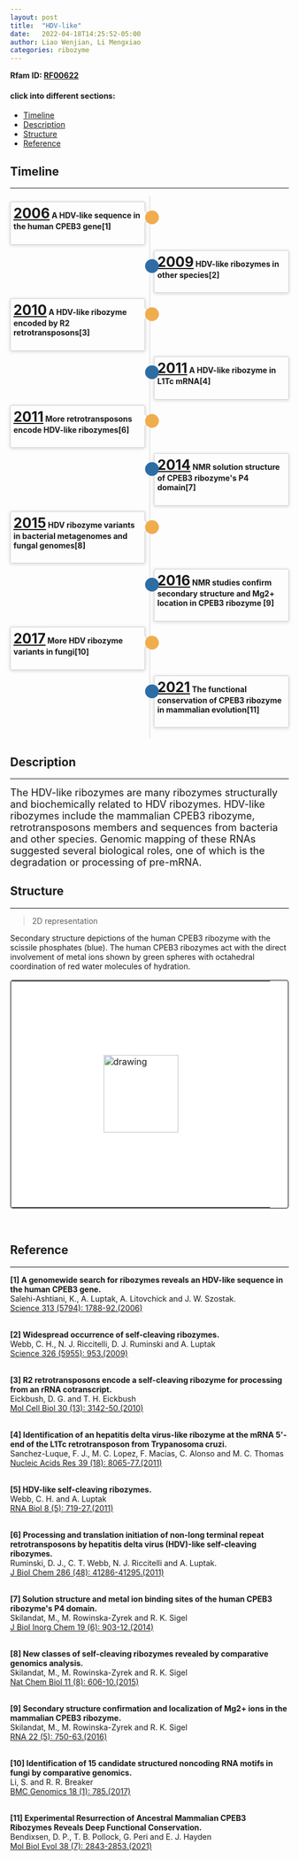 ```yaml
---
layout: post
title:  "HDV-like"
date:   2022-04-18T14:25:52-05:00
author: Liao Wenjian, Li Mengxiao
categories: ribozyme
---
```

**Rfam ID: [RF00622](https://rfam.xfam.org/family/RF00622)** <br>


#### click into different sections:

- [Timeline](#timeline)
- [Description](#description)
- [Structure](#structure)
- [Reference](#reference)


## Timeline

***
<html lang="zh-cn">
<head>
  <meta charset="utf-8">
  <meta name="viewport" content="width=device-width, initial-scale=1">
  <meta http-equiv="X-UA-Compatible" content="IE=edge">
  <title></title>

</head>
<style>
   table {
        border: 2px solid #f8f8ff;
        border: 2px solid #767676;
		    border: 2px solid #767676;
		    border-radius: 5px;
		    background-color: #fff;
        }
.timeline {
  list-style: none;
  padding: 10px 0 10px;
  position: relative;
}
.timeline:before {
  top: 0;
  bottom: 0;
  position: absolute;
  content: " ";
  width: 3px;
  background-color: #eeeeee;
  left: 50%;
  margin-left: -1.5px;
}
.timeline > li {
  margin-bottom: 10px;
  position: relative;
}
.timeline > li:before,
.timeline > li:after {
  content: " ";
  display: table;
}
.timeline > li:after {
  clear: both;
}
.timeline > li:before,
.timeline > li:after {
  content: " ";
  display: table;
}
.timeline > li:after {
  clear: both;
}
.timeline > li > .timeline-panel {
  width: 46%;
  float: left;
  border: 1px solid #d4d4d4;
  border-radius: 2px;
  padding: 5px;
  position: relative;
  -webkit-box-shadow: 0 1px 6px rgba(0, 0, 0, 0.175);
  box-shadow: 0 1px 6px rgba(0, 0, 0, 0.175);
}
.timeline > li > .timeline-panel:before {
  position: absolute;
  top: 16px;
  right: -12px;
  display: inline-block;
  border-top: 10px solid transparent;
  border-left: 10px solid #ccc;
  border-right: 0 solid #ccc;
  border-bottom: 10px solid transparent;
  content: " ";
}
.timeline > li > .timeline-panel:after {
  position: absolute;
  top: 16px;
  right: -10px;
  display: inline-block;
  border-top: 10px solid transparent;
  border-left: 10px solid #fff;
  border-right: 0 solid #fff;
  border-bottom: 10px solid transparent;
  content: " ";
}
.timeline > li > .timeline-badge {
  color: #fff;
  width: 25px;
  height: 25px;
  line-height: 40px;
  font-size: 1.4em;
  text-align: center;
  position: absolute;
  top: 16px;
  left: 48.5%;
  margin-left: 0px;
  background-color: #999999;
  z-index: 100;
  border-top-right-radius: 50%;
  border-top-left-radius: 50%;
  border-bottom-right-radius: 50%;
  border-bottom-left-radius: 50%;
}
.timeline > li.timeline-inverted > .timeline-panel {
  float: right;
}
.timeline > li.timeline-inverted > .timeline-panel:before {
  border-left-width: 0;
  border-right-width: 15px;
  left: -15px;
  right: auto;
}
.timeline > li.timeline-inverted > .timeline-panel:after {
  border-left-width: 0;
  border-right-width: 14px;
  left: -14px;
  right: auto;
}
.timeline-badge.primary {
  background-color: #2e6da4 !important;
}
.timeline-badge.success {
  background-color: #3f903f !important;
}
.timeline-badge.warning {
  background-color: #f0ad4e !important;
}
.timeline-badge.danger {
  background-color: #d9534f !important;
}
.timeline-badge.info {
  background-color: #5bc0de !important;
}
.timeline-title {
  margin-top: 0;
  color: inherit;
}
.timeline-body > p,
.timeline-body > ul {
  margin-bottom: 0;
  padding-bottom: 0;
}
.timeline-body > p + p {
  margin-top: 0px;
}

</style>
    <ul class="timeline">
        <li>
          <div class="timeline-badge warning"></div>
          <div class="timeline-panel">
            <div class="timeline-heading">
              <h4 class="timeline-title"><a href="https://www.ncbi.nlm.nih.gov/pubmed/16990549"  target="_blank" style="font-size:25px;">2006</a> A HDV-like sequence in the human CPEB3 gene[1]</h4>
            </div>
          </div>
        </li>
        <li class="timeline-inverted">
          <div class="timeline-badge primary"></div>
          <div class="timeline-panel">
            <div class="timeline-heading">
              <h4 class="timeline-title"><a href="https://www.ncbi.nlm.nih.gov/pubmed/19965505"  target="_blank" style="font-size:25px;">2009</a> HDV-like ribozymes in other species[2]</h4>
            </div>
            <div class="timeline-body">
            </div>
          </div>
        </li>
        <li>
          <div class="timeline-badge warning"></div>
          <div class="timeline-panel">
            <div class="timeline-heading">
              <h4 class="timeline-title"><a href="https://www.ncbi.nlm.nih.gov/pubmed/20421411"  target="_blank" style="font-size:25px;">2010</a> A HDV-like ribozyme encoded by R2 retrotransposons[3]</h4>
            </div>
          </div>
        </li>
        <li class="timeline-inverted">
          <div class="timeline-badge primary"></div>
          <div class="timeline-panel">
            <div class="timeline-heading">
              <h4 class="timeline-title"><a href="https://www.ncbi.nlm.nih.gov/pubmed/21724615"  target="_blank" style="font-size:25px;">2011</a> A HDV-like ribozyme in L1Tc mRNA[4]</h4>
            </div>
          </div>
        </li>
        <li>
          <div class="timeline-badge warning"></div>
          <div class="timeline-panel">
            <div class="timeline-heading">
              <h4 class="timeline-title"> <a href="https://www.ncbi.nlm.nih.gov/pubmed/21994949"  target="_blank" style="font-size:25px;">2011</a> More retrotransposons encode HDV-like ribozymes[6]</h4>
            </div>
          </div>
        </li>
       <li class="timeline-inverted">
          <div class="timeline-badge primary"></div>
          <div class="timeline-panel">
            <div class="timeline-heading">
              <h4 class="timeline-title"> <a href="https://www.ncbi.nlm.nih.gov/pubmed/24652468"  target="_blank" style="font-size:25px;">2014</a> NMR solution structure of CPEB3 ribozyme's P4 domain[7]</h4>
            </div>
          </div>
        </li>
        <li>
          <div class="timeline-badge warning"></div>
          <div class="timeline-panel">
            <div class="timeline-heading">
              <h4 class="timeline-title"> <a href="https://www.ncbi.nlm.nih.gov/pubmed/26167874"  target="_blank" style="font-size:25px;">2015</a> HDV ribozyme variants in bacterial metagenomes and fungal genomes[8]</h4>
            </div>
          </div>
        </li>
        <li class="timeline-inverted">
          <div class="timeline-badge primary"></div>
          <div class="timeline-panel">
            <div class="timeline-heading">
              <h4 class="timeline-title"><a href="https://www.ncbi.nlm.nih.gov/pubmed/26966151"  target="_blank" style="font-size:25px;">2016</a> NMR studies confirm secondary structure and Mg2+ location in CPEB3 ribozyme [9]</h4>
            </div>
          </div>
        </li>
        <li>
          <div class="timeline-badge warning"></div>
          <div class="timeline-panel">
            <div class="timeline-heading">
              <h4 class="timeline-title"><a href="https://www.ncbi.nlm.nih.gov/pubmed/29029611"  target="_blank" style="font-size:25px;">2017</a> More HDV ribozyme variants in fungi[10]</h4>
            </div>
          </div>
        </li>
        <li class="timeline-inverted">
          <div class="timeline-badge primary"></div>
          <div class="timeline-panel">
            <div class="timeline-heading">
              <h4 class="timeline-title"><a href="https://www.ncbi.nlm.nih.gov/pubmed/33720319"  target="_blank" style="font-size:25px;">2021</a> The functional conservation of CPEB3 ribozyme in mammalian evolution[11]</h4>
            </div>
          </div>
        </li>
    </ul>
</html>

## Description
***

<font size=4>The HDV-like ribozymes are many ribozymes structurally and biochemically related to HDV ribozymes. HDV-like ribozymes include the mammalian CPEB3 ribozyme, retrotransposons members and sequences from bacteria and other species. Genomic mapping of these RNAs suggested several biological roles, one of which is the degradation or processing of pre-mRNA.</font><br>


## Structure

***

> 2D representation

Secondary structure depictions of the human CPEB3 ribozyme with the scissile phosphates (blue). The human CPEB3 ribozymes act with the direct involvement of metal ions shown by green spheres with octahedral coordination of red water molecules of hydration.

<table><tr>
<td>
<head>
    <meta charset="UTF-8">
    <meta http-equiv="X-UA-Compatible" content="IE=edge">
    <meta name="viewport" content="width=device-width, initial-scale=1.0">
    <link rel="stylesheet" href="style.css">
    <title>Document</title>
</head>
<style>
   body {
    width: 100%;
    height: 100vh;
}
   button {
   margin-right: 0px;
}
   .main-container {
    display: flex;
    align-items: left;
    justify-content: center;
    height: 100%;
}
   .zoom-wrapper1 {
    width: 450px;
    height: 400px;
    border: 1px solid #fff;
    display: flex;
    align-items: center;
    justify-content: center;
}
</style>
    <div class="main-container">
        <div class="zoom-wrapper1">
            <div class="zoom-area1">
                <img src="https://www.ribocentre.org/images/HDVlikePic/HDVlike2D.svg" alt="drawing" style="width:135px;height:140px" />
            </div>
        </div>
    </div>
    <script src="https://timmywil.com/panzoom/demo/panzoom.js"></script>
    <script type='text/javascript'>
      var zoomWraper1 = document.querySelector(".zoom-wrapper1");
      var panzoom1 = Panzoom(document.querySelector(".zoom-area1"), {
      maxScale: 6
      });
      zoomWraper1.addEventListener("wheel", panzoom1.zoomWithWheel);
      panzoom1.zoom(300 / document.querySelector(".zoom-area1 img").height);
      panzoom2.pan(0, 0);
      </script>
</td></tr></table><br>




## Reference

***

**[1] A genomewide search for ribozymes reveals an HDV-like sequence in the human CPEB3 gene.**<br>
Salehi-Ashtiani, K., A. Luptak, A. Litovchick and J. W. Szostak. <br>
[Science 313 (5794): 1788-92.(2006)](https://www.ncbi.nlm.nih.gov/pubmed/16990549)<br><br>

**[2] Widespread occurrence of self-cleaving ribozymes.**<br>
Webb, C. H., N. J. Riccitelli, D. J. Ruminski and A. Luptak <br>
[Science 326 (5955): 953.(2009)](https://www.ncbi.nlm.nih.gov/pubmed/19965505)<br><br>

**[3] R2 retrotransposons encode a self-cleaving ribozyme for processing from an rRNA cotranscript.**<br>
Eickbush, D. G. and T. H. Eickbush <br>
[Mol Cell Biol 30 (13): 3142-50.(2010)](https://www.ncbi.nlm.nih.gov/pubmed/20421411)<br><br>

**[4] Identification of an hepatitis delta virus-like ribozyme at the mRNA 5'-end of the L1Tc retrotransposon from Trypanosoma cruzi.**<br>
Sanchez-Luque, F. J., M. C. Lopez, F. Macias, C. Alonso and M. C. Thomas <br>
[Nucleic Acids Res 39 (18): 8065-77.(2011)](https://www.ncbi.nlm.nih.gov/pubmed/21724615)<br><br>

**[5] HDV-like self-cleaving ribozymes.**<br>
Webb, C. H. and A. Luptak <br>
[RNA Biol 8 (5): 719-27.(2011)](https://www.ncbi.nlm.nih.gov/pubmed/21734469)<br><br>

**[6] Processing and translation initiation of non-long terminal repeat retrotransposons by hepatitis delta virus (HDV)-like self-cleaving ribozymes.**<br>
Ruminski, D. J., C. T. Webb, N. J. Riccitelli and A. Luptak. <br>
[J Biol Chem 286 (48): 41286-41295.(2011)](https://www.ncbi.nlm.nih.gov/pubmed/21994949)<br><br>

**[7] Solution structure and metal ion binding sites of the human CPEB3 ribozyme's P4 domain.**<br>
Skilandat, M., M. Rowinska-Zyrek and R. K. Sigel <br>
[ J Biol Inorg Chem 19 (6): 903-12.(2014)](https://www.ncbi.nlm.nih.gov/pubmed/24652468)<br><br>

**[8] New classes of self-cleaving ribozymes revealed by comparative genomics analysis.**<br>
Skilandat, M., M. Rowinska-Zyrek and R. K. Sigel <br>
[Nat Chem Biol 11 (8): 606-10.(2015)](https://www.ncbi.nlm.nih.gov/pubmed/26167874)<br><br>

**[9] Secondary structure confirmation and localization of Mg2+ ions in the mammalian CPEB3 ribozyme.**<br>
Skilandat, M., M. Rowinska-Zyrek and R. K. Sigel  <br>
[RNA 22 (5): 750-63.(2016)](https://www.ncbi.nlm.nih.gov/pubmed/26966151)<br><br>

**[10] Identification of 15 candidate structured noncoding RNA motifs in fungi by comparative genomics.**<br>
Li, S. and R. R. Breaker <br>
[BMC Genomics 18 (1): 785.(2017)](https://www.ncbi.nlm.nih.gov/pubmed/29029611)<br><br>

**[11] Experimental Resurrection of Ancestral Mammalian CPEB3 Ribozymes Reveals Deep Functional Conservation.**<br>
Bendixsen, D. P., T. B. Pollock, G. Peri and E. J. Hayden <br>
[Mol Biol Evol 38 (7): 2843-2853.(2021)](https://www.ncbi.nlm.nih.gov/pubmed/33720319)<br><br>





